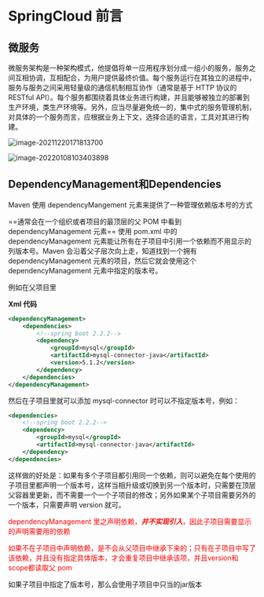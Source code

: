 # SpringCloud 前言

## 微服务

微服务架构是一种架构模式，他提倡将单一应用程序划分成一组小的服务，服务之间互相协调，互相配合，为用户提供最终价值。每个服务运行在其独立的进程中，服务与服务之间采用轻量级的通信机制相互协作（通常是基于 HTTP 协议的 RESTful API）。每个服务都围绕着具体业务进行构建，并且能够被独立的部署到生产环境，类生产环境等。另外，应当尽量避免统一的，集中式的服务管理机制，对具体的一个服务而言，应根据业务上下文，选择合适的语言，工具对其进行构建。

![image-20211220171813700](https://lixianghong.oss-cn-beijing.aliyuncs.com/typore/image-20211220171813700.png)





![image-20220108103403898](https://lixianghong.oss-cn-beijing.aliyuncs.com/typore/image-20220108103403898.png)



## DependencyManagement和Dependencies

Maven 使用 dependencyMangement 元素来提供了一种管理依赖版本号的方式

==通常会在一个组织或者项目的最顶层的父 POM 中看到 dependencyManagement 元素==
使用 pom.xml 中的 dependencyManagement 元素能让所有在子项目中引用一个依赖而不用显示的列版本号。Maven 会沿着父子层次向上走，知道找到一个拥有 dependencyManagement 元素的项目，然后它就会使用这个 dependencyManagement 元素中指定的版本号。

例如在父项目里

**Xml 代码**

```xml
<dependencyManagement>
    <dependencies>
        <!--spring boot 2.2.2-->
        <dependency>
            <groupId>mysql</groupId>
            <artifactId>mysql-connector-java</artifactId>
            <version>5.1.2</version>
        </dependency>
    </dependencies>
</dependencyManagement>
```

然后在子项目里就可以添加 mysql-connector 时可以不指定版本号，例如：

```xml
<dependencies>
    <!--spring boot 2.2.2-->
    <dependency>
        <groupId>mysql</groupId>
        <artifactId>mysql-connector-java</artifactId>
    </dependency>
</dependencies>
```

这样做的好处是：如果有多个子项目都引用同一个依赖，则可以避免在每个使用的子项目里都声明一个版本号，这样当相升级或切换到另一个版本时，只需要在顶层父容器里更新，而不需要一个一个子项目的修改；另外如果某个子项目需要另外的一个版本，只需要声明 version 就可。

<font style="color: red">dependencyManagement 里之声明依赖，***并不实现引入***，因此子项目需要显示的声明需要用的依赖</font>

<font style="color: red">如果不在子项目中声明依赖，是不会从父项目中继承下来的；只有在子项目中写了该依赖，并且没有指定具体版本，才会重复项目中继承该项，并且version和scope都读取父 pom</font>

如果子项目中指定了版本号，那么会使用子项目中只当的jar版本



































